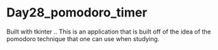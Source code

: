 # Day28_pomodoro_timer
Built with tkinter .. This is an application that is built off of the idea of the pomodoro technique that one can use when studying.
